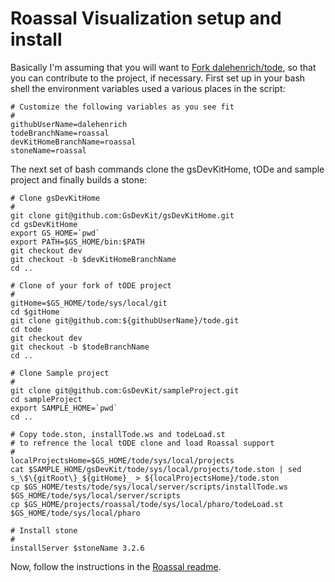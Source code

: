 # Roassal Visualization setup and install

Basically I'm assuming that you will want to [Fork dalehenrich/tode][1], so that you can contribute to the project, if necessary.
First set up in your bash shell the environment variables used a various places in the script:

```
# Customize the following variables as you see fit
#
githubUserName=dalehenrich
todeBranchName=roassal
devKitHomeBranchName=roassal
stoneName=roassal
```

The next set of bash commands clone the gsDevKitHome, tODe and sample project and finally builds a stone:

```
# Clone gsDevKitHome
#
git clone git@github.com:GsDevKit/gsDevKitHome.git
cd gsDevKitHome
export GS_HOME=`pwd`
export PATH=$GS_HOME/bin:$PATH
git checkout dev
git checkout -b $devKitHomeBranchName
cd ..

# Clone of your fork of tODE project
#
gitHome=$GS_HOME/tode/sys/local/git
cd $gitHome
git clone git@github.com:${githubUserName}/tode.git
cd tode
git checkout dev
git checkout -b $todeBranchName
cd ..

# Clone Sample project
#
git clone git@github.com:GsDevKit/sampleProject.git
cd sampleProject
export SAMPLE_HOME=`pwd`
cd ..

# Copy tode.ston, installTode.ws and todeLoad.st 
# to refrence the local tODE clone and load Roassal support
#
localProjectsHome=$GS_HOME/tode/sys/local/projects
cat $SAMPLE_HOME/gsDevKit/tode/sys/local/projects/tode.ston | sed s_\$\{gitRoot\}_${gitHome}_ > ${localProjectsHome}/tode.ston
cp $GS_HOME/tests/tode/sys/local/server/scripts/installTode.ws $GS_HOME/tode/sys/local/server/scripts
cp $GS_HOME/projects/roassal/tode/sys/local/pharo/todeLoad.st $GS_HOME/tode/sys/local/pharo

# Install stone
#
installServer $stoneName 3.2.6
```

Now, follow the instructions in the [Roassal readme][2].

[1]: https://github.com/dalehenrich/tode#fork-destination-box
[2]: devBootstrap.md#Examples
